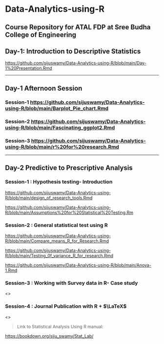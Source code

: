 # Data-Analytics-using-R
Course Repository for ATAL FDP at Sree Budha College of Engineering
----

## Day-1: Introduction to Descriptive Statistics

<https://github.com/sijuswamy/Data-Analytics-using-R/blob/main/Day-1%20Presentation.Rmd>

---

## Day-1 Afternoon Session

### Session-1 <https://github.com/sijuswamy/Data-Analytics-using-R/blob/main/Barplot_Pie_chart.Rmd>

### Session-2 <https://github.com/sijuswamy/Data-Analytics-using-R/blob/main/Fascinating_ggplot2.Rmd>

### Session-3 <https://github.com/sijuswamy/Data-Analytics-using-R/blob/main/r%20for%20research.Rmd>

---

## Day-2 Predictive to Prescriptive Analysis

### Session-1 : Hypothesis testing- Introduction

<https://github.com/sijuswamy/Data-Analytics-using-R/blob/main/design_of_research_tools.Rmd>

<https://github.com/sijuswamy/Data-Analytics-using-R/blob/main/Assumptions%20for%20Statistical%20Testing.Rm>

### Session-2 : General statistical test using R

<https://github.com/sijuswamy/Data-Analytics-using-R/blob/main/Compare_means_R_for_Research.Rmd>

<https://github.com/sijuswamy/Data-Analytics-using-R/blob/main/Testing_0f_variance_R_for_research.Rmd>

<https://github.com/sijuswamy/Data-Analytics-using-R/blob/main/Anova-1.Rmd>

### Session-3 : Working with Survey data in R- Case study
<>
### Session-4 : Journal Publication with R + $\LaTeX$
<>



>Link to Statistical Analysis Using R manual:

<https://bookdown.org/siju_swamy/Stat_Lab/>
